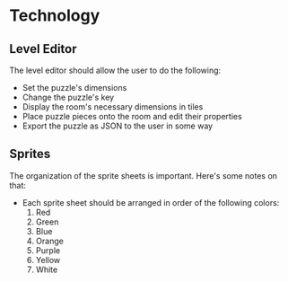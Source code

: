 # Technology

## Level Editor

The level editor should allow the user to do the following:

* Set the puzzle's dimensions
* Change the puzzle's key
* Display the room's necessary dimensions in tiles
* Place puzzle pieces onto the room and edit their properties
* Export the puzzle as JSON to the user in some way

## Sprites

The organization of the sprite sheets is important. Here's some notes on that:

* Each sprite sheet should be arranged in order of the following colors:
	1. Red
	2. Green
	3. Blue
	4. Orange
	5. Purple
	6. Yellow
	7. White